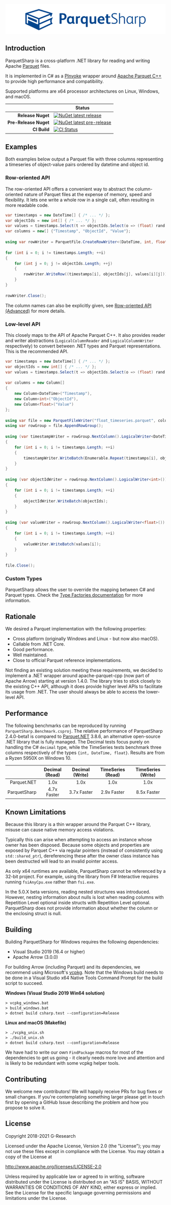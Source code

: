![Main logo](logo/svg/ParquetSharp_SignatureLogo_RGB-Black.svg)

## Introduction

ParquetSharp is a cross-platform .NET library for reading and writing Apache [Parquet][1] files.

It is implemented in C# as a [PInvoke][2] wrapper around [Apache Parquet C++][3] to provide high performance and compatibility.

Supported platforms are x64 processor architectures on Linux, Windows, and macOS.

[1]: https://github.com/apache/parquet-format
[2]: https://docs.microsoft.com/en-us/cpp/dotnet/how-to-call-native-dlls-from-managed-code-using-pinvoke
[3]: https://github.com/apache/arrow

|     | Status |
| ---: | --- |
| **Release Nuget** | [![NuGet latest release](https://img.shields.io/nuget/v/ParquetSharp.svg)](https://www.nuget.org/packages/ParquetSharp) |
| **Pre-Release Nuget** | [![NuGet latest pre-release](https://img.shields.io/nuget/vpre/ParquetSharp.svg)](https://www.nuget.org/packages/ParquetSharp) |
| **CI Build** | [![CI Status](https://github.com/G-Research/ParquetSharp/workflows/CI/badge.svg)](https://github.com/G-Research/ParquetSharp/actions?query=workflow%3A%22CI%22) |

## Examples

Both examples below output a Parquet file with three columns representing a timeseries of object-value pairs ordered by datetime and object id.

### Row-oriented API

The row-oriented API offers a convenient way to abstract the column-oriented nature of Parquet files at the expense of memory, speed and flexibility. It lets one write a whole row in a single call, often resulting in more readable code.

```csharp
var timestamps = new DateTime[] { /* ... */ };
var objectIds = new int[] { /* ... */ };
var values = timestamps.Select(t => objectIds.Select(o => (float) rand.NextDouble()).ToArray()).ToArray();
var columns = new[] {"Timestamp", "ObjectId", "Value"};

using var rowWriter = ParquetFile.CreateRowWriter<(DateTime, int, float)>("float_timeseries.parquet", columns);

for (int i = 0; i != timestamps.Length; ++i)
{
    for (int j = 0; j != objectIds.Length; ++j)
    {
        rowWriter.WriteRow((timestamps[i], objectIds[j], values[i][j]));
    }
}

rowWriter.Close();
```

The column names can also be explicitly given, see [Row-oriented API (Advanced)](RowOriented.md) for more details.

### Low-level API

This closely maps to the API of Apache Parquet C++. It also provides reader and writer abstractions (`LogicalColumnReader` and `LogicalColumnWriter` respectively) to convert between .NET types and Parquet representations. This is the recommended API.

```csharp
var timestamps = new DateTime[] { /* ... */ };
var objectIds = new int[] { /* ... */ };
var values = timestamps.Select(t => objectIds.Select(o => (float) rand.NextDouble()).ToArray()).ToArray();

var columns = new Column[]
{
    new Column<DateTime>("Timestamp"),
    new Column<int>("ObjectId"),
    new Column<float>("Value")
};

using var file = new ParquetFileWriter("float_timeseries.parquet", columns);
using var rowGroup = file.AppendRowGroup();

using (var timestampWriter = rowGroup.NextColumn().LogicalWriter<DateTime>())
{
    for (int i = 0; i != timestamps.Length; ++i)
    {
        timestampWriter.WriteBatch(Enumerable.Repeat(timestamps[i], objectIds.Length).ToArray());
    }
}

using (var objectIdWriter = rowGroup.NextColumn().LogicalWriter<int>())
{
    for (int i = 0; i != timestamps.Length; ++i)
    {
        objectIdWriter.WriteBatch(objectIds);
    }
}

using (var valueWriter = rowGroup.NextColumn().LogicalWriter<float>())
{
    for (int i = 0; i != timestamps.Length; ++i)
    {
        valueWriter.WriteBatch(values[i]);
    }
}

file.Close();
```

### Custom Types

ParquetSharp allows the user to override the mapping between C# and Parquet types. Check the [Type Factories documentation](TypeFactories.md) for more information.

## Rationale

We desired a Parquet implementation with the following properties:
- Cross platform (originally Windows and Linux - but now also macOS).
- Callable from .NET Core.
- Good performance.
- Well maintained.
- Close to official Parquet reference implementations.

Not finding an existing solution meeting these requirements, we decided to implement a .NET wrapper around apache-parquet-cpp (now part of Apache Arrow) starting at version 1.4.0. The library tries to stick closely to the existing C++ API, although it does provide higher level APIs to facilitate its usage from .NET. The user should always be able to access the lower-level API.

## Performance

The following benchmarks can be reproduced by running `ParquetSharp.Benchmark.csproj`. The relative performance of ParquetSharp 2.4.0-beta1 is compared to [Parquet.NET](https://github.com/aloneguid/parquet-dotnet) 3.8.6, an alternative open-source .NET library that is fully managed. The Decimal tests focus purely on handling the C# `decimal` type, while the TimeSeries tests benchmark three columns respectively of the types `{int, DateTime, float}`. Results are from a Ryzen 5950X on Windows 10.

|  | Decimal (Read) | Decimal (Write) | TimeSeries (Read) | TimeSeries (Write) |
| ------: | :------------: | :-------------: | :---------------: | :----------------: |
| Parquet.NET | 1.0x | 1.0x | 1.0x | 1.0x |
| ParquetSharp | 4.7x Faster | 3.7x Faster | 2.9x Faster | 8.5x Faster |

## Known Limitations

Because this library is a thin wrapper around the Parquet C++ library, misuse can cause native memory access violations.

Typically this can arise when attempting to access an instance whose owner has been disposed. Because some objects and properties are exposed by Parquet C++ via regular pointers (instead of consistently using `std::shared_ptr`), dereferencing these after the owner class instance has been destructed will lead to an invalid pointer access.

As only x64 runtimes are available, ParquetSharp cannot be referenced by a 32-bit project.  For example, using the library from F# Interactive requires running `fsiAnyCpu.exe` rather than `fsi.exe`.

In the 5.0.X beta versions, reading nested structures was introduced. However, nesting information about nulls is lost when reading columns with Repetition Level optional inside structs with Repetition Level optional. ParquetSharp does not provide information about whether the column or the enclosing struct is null.

## Building

Building ParquetSharp for Windows requires the following dependencies:
- Visual Studio 2019 (16.4 or higher)
- Apache Arrow (3.0.0)

For building Arrow (including Parquet) and its dependencies, we recommend using Microsoft's [vcpkg](https://github.com/Microsoft/vcpkg). Note that the Windows build needs to be done in a Visual Studio x64 Native Tools Command Prompt for the build script to succeed.

**Windows (Visual Studio 2019 Win64 solution)**
```
> vcpkg_windows.bat
> build_windows.bat
> dotnet build csharp.test --configuration=Release
```
**Linux and macOS (Makefile)**
```
> ./vcpkg_unix.sh
> ./build_unix.sh
> dotnet build csharp.test --configuration=Release
```

We have had to write our own `FindPackage` macros for most of the dependencies to get us going - it clearly needs more love and attention and is likely to be redundant with some vcpkg helper tools.

## Contributing

We welcome new contributors! We will happily receive PRs for bug fixes or small changes. If you're contemplating something larger please get in touch first by opening a GitHub Issue describing the problem and how you propose to solve it.

## License

Copyright 2018-2021 G-Research

Licensed under the Apache License, Version 2.0 (the "License"); you may not use these files except in compliance with the License.
You may obtain a copy of the License at

http://www.apache.org/licenses/LICENSE-2.0

Unless required by applicable law or agreed to in writing, software
distributed under the License is distributed on an "AS IS" BASIS,
WITHOUT WARRANTIES OR CONDITIONS OF ANY KIND, either express or implied.
See the License for the specific language governing permissions and
limitations under the License.
